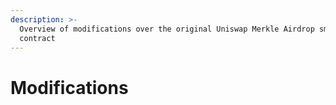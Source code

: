 ```yaml
---
description: >-
  Overview of modifications over the original Uniswap Merkle Airdrop smart
  contract
---
```


# Modifications

